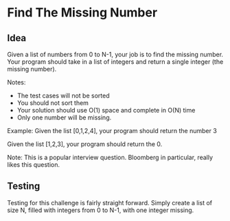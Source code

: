 Find The Missing Number
======
Idea
------
Given a list of numbers from 0 to N-1, your job is to find the missing number. Your program should take in a list of integers and return a single integer (the missing number).

Notes:

* The test cases will not be sorted
* You should not sort them
* Your solution should use O(1) space and complete in O(N) time
* Only one number will be missing.

Example: Given the list [0,1,2,4], your program should return the number 3

Given the list [1,2,3], your program should return the 0.

Note: This is a popular interview question. Bloomberg in particular, really likes this question. 

Testing
------
Testing for this challenge is fairly straight forward. Simply create a list of size N, filled with integers from 0 to N-1, with one integer missing.
